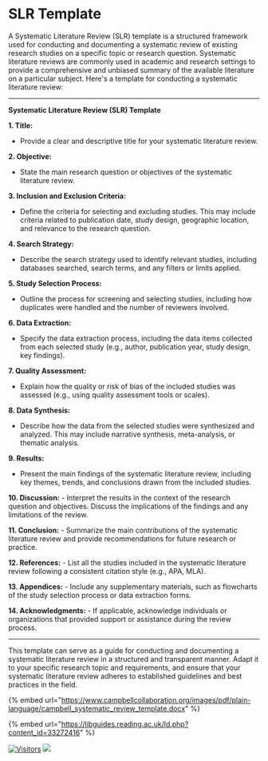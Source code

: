 # SLR Template

A Systematic Literature Review (SLR) template is a structured framework used for conducting and documenting a systematic review of existing research studies on a specific topic or research question. Systematic literature reviews are commonly used in academic and research settings to provide a comprehensive and unbiased summary of the available literature on a particular subject. Here's a template for conducting a systematic literature review:

***

**Systematic Literature Review (SLR) Template**

**1. Title:**

* Provide a clear and descriptive title for your systematic literature review.

**2. Objective:**

* State the main research question or objectives of the systematic literature review.

**3. Inclusion and Exclusion Criteria:**

* Define the criteria for selecting and excluding studies. This may include criteria related to publication date, study design, geographic location, and relevance to the research question.

**4. Search Strategy:**

* Describe the search strategy used to identify relevant studies, including databases searched, search terms, and any filters or limits applied.

**5. Study Selection Process:**

* Outline the process for screening and selecting studies, including how duplicates were handled and the number of reviewers involved.

**6. Data Extraction:**

* Specify the data extraction process, including the data items collected from each selected study (e.g., author, publication year, study design, key findings).

**7. Quality Assessment:**

* Explain how the quality or risk of bias of the included studies was assessed (e.g., using quality assessment tools or scales).

**8. Data Synthesis:**

* Describe how the data from the selected studies were synthesized and analyzed. This may include narrative synthesis, meta-analysis, or thematic analysis.

**9. Results:**

* Present the main findings of the systematic literature review, including key themes, trends, and conclusions drawn from the included studies.

**10. Discussion:** - Interpret the results in the context of the research question and objectives. Discuss the implications of the findings and any limitations of the review.

**11. Conclusion:** - Summarize the main contributions of the systematic literature review and provide recommendations for future research or practice.

**12. References:** - List all the studies included in the systematic literature review following a consistent citation style (e.g., APA, MLA).

**13. Appendices:** - Include any supplementary materials, such as flowcharts of the study selection process or data extraction forms.

**14. Acknowledgments:** - If applicable, acknowledge individuals or organizations that provided support or assistance during the review process.

***

This template can serve as a guide for conducting and documenting a systematic literature review in a structured and transparent manner. Adapt it to your specific research topic and requirements, and ensure that your systematic literature review adheres to established guidelines and best practices in the field.

{% embed url="https://www.campbellcollaboration.org/images/pdf/plain-language/campbell_systematic_review_template.docx" %}

{% embed url="https://libguides.reading.ac.uk/ld.php?content_id=33272416" %}

[![Visitors](https://api.visitorbadge.io/api/visitors?path=https%3A%2F%2Fgithub.com%2Fdrshahizan\&labelColor=%23697689\&countColor=%23555555\&style=plastic)](https://visitorbadge.io/status?path=https%3A%2F%2Fgithub.com%2Fdrshahizan) ![](https://hit.yhype.me/github/profile?user\_id=81284918)
